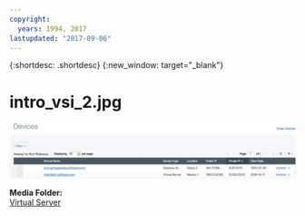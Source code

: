 ```yaml
---
copyright:
  years: 1994, 2017
lastupdated: "2017-09-06"
---
```


{:shortdesc: .shortdesc}
{:new_window: target="_blank"}

# intro_vsi_2.jpg

![Figure 1](images/intro_vsi_2.jpg)

**Media Folder:**<br/>
[Virtual Server](vsi_index.html)
